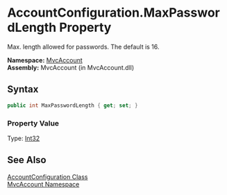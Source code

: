 AccountConfiguration.MaxPasswordLength Property
===============================================
Max. length allowed for passwords. The default is 16.

**Namespace:** [MvcAccount][1]  
**Assembly:** MvcAccount (in MvcAccount.dll)

Syntax
------

```csharp
public int MaxPasswordLength { get; set; }
```

### Property Value
Type: [Int32][2]

See Also
--------
[AccountConfiguration Class][3]  
[MvcAccount Namespace][1]  

[1]: ../README.md
[2]: http://msdn.microsoft.com/en-us/library/td2s409d
[3]: README.md